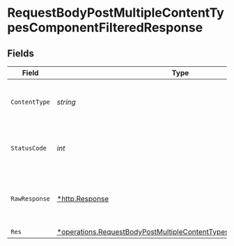 # RequestBodyPostMultipleContentTypesComponentFilteredResponse


## Fields

| Field                                                                                                                                                            | Type                                                                                                                                                             | Required                                                                                                                                                         | Description                                                                                                                                                      |
| ---------------------------------------------------------------------------------------------------------------------------------------------------------------- | ---------------------------------------------------------------------------------------------------------------------------------------------------------------- | ---------------------------------------------------------------------------------------------------------------------------------------------------------------- | ---------------------------------------------------------------------------------------------------------------------------------------------------------------- |
| `ContentType`                                                                                                                                                    | *string*                                                                                                                                                         | :heavy_check_mark:                                                                                                                                               | HTTP response content type for this operation                                                                                                                    |
| `StatusCode`                                                                                                                                                     | *int*                                                                                                                                                            | :heavy_check_mark:                                                                                                                                               | HTTP response status code for this operation                                                                                                                     |
| `RawResponse`                                                                                                                                                    | [*http.Response](https://pkg.go.dev/net/http#Response)                                                                                                           | :heavy_minus_sign:                                                                                                                                               | Raw HTTP response; suitable for custom response parsing                                                                                                          |
| `Res`                                                                                                                                                            | [*operations.RequestBodyPostMultipleContentTypesComponentFilteredRes](../../../pkg/models/operations/requestbodypostmultiplecontenttypescomponentfilteredres.md) | :heavy_minus_sign:                                                                                                                                               | OK                                                                                                                                                               |